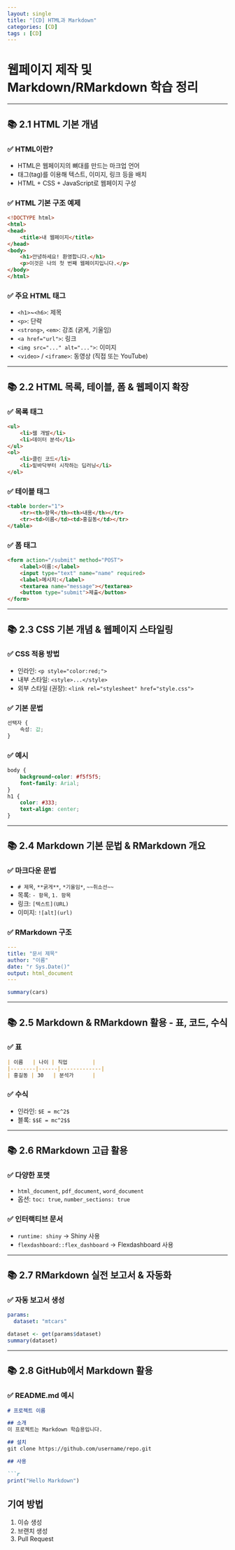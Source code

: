 ```yaml
---
layout: single
title: "[CD] HTML과 Markdown" 
categories: [CD]
tags : [CD]
---
```


# 웹페이지 제작 및 Markdown/RMarkdown 학습 정리

---

## 📚 2.1 HTML 기본 개념

### ✅ HTML이란?
- HTML은 웹페이지의 뼈대를 만드는 마크업 언어
- 태그(tag)를 이용해 텍스트, 이미지, 링크 등을 배치
- HTML + CSS + JavaScript로 웹페이지 구성

### ✅ HTML 기본 구조 예제
```html
<!DOCTYPE html>
<html>
<head>
    <title>내 웹페이지</title>
</head>
<body>
    <h1>안녕하세요! 환영합니다.</h1>
    <p>이것은 나의 첫 번째 웹페이지입니다.</p>
</body>
</html>
```

### ✅ 주요 HTML 태그
- `<h1>`~`<h6>`: 제목
- `<p>`: 단락
- `<strong>`, `<em>`: 강조 (굵게, 기울임)
- `<a href="url">`: 링크
- `<img src="..." alt="...">`: 이미지
- `<video>` / `<iframe>`: 동영상 (직접 또는 YouTube)

---

## 📚 2.2 HTML 목록, 테이블, 폼 & 웹페이지 확장

### ✅ 목록 태그
```html
<ul>
    <li>웹 개발</li>
    <li>데이터 분석</li>
</ul>
<ol>
    <li>클린 코드</li>
    <li>밑바닥부터 시작하는 딥러닝</li>
</ol>
```

### ✅ 테이블 태그
```html
<table border="1">
    <tr><th>항목</th><th>내용</th></tr>
    <tr><td>이름</td><td>홍길동</td></tr>
</table>
```

### ✅ 폼 태그
```html
<form action="/submit" method="POST">
    <label>이름:</label>
    <input type="text" name="name" required>
    <label>메시지:</label>
    <textarea name="message"></textarea>
    <button type="submit">제출</button>
</form>
```

---

## 📚 2.3 CSS 기본 개념 & 웹페이지 스타일링

### ✅ CSS 적용 방법
- 인라인: `<p style="color:red;">`
- 내부 스타일: `<style>...</style>`
- 외부 스타일 (권장): `<link rel="stylesheet" href="style.css">`

### ✅ 기본 문법
```css
선택자 {
    속성: 값;
}
```

### ✅ 예시
```css
body {
    background-color: #f5f5f5;
    font-family: Arial;
}
h1 {
    color: #333;
    text-align: center;
}
```

---

## 📚 2.4 Markdown 기본 문법 & RMarkdown 개요

### ✅ 마크다운 문법
- `# 제목`, `**굵게**`, `*기울임*`, `~~취소선~~`
- 목록: `- 항목`, `1. 항목`
- 링크: `[텍스트](URL)`
- 이미지: `![alt](url)`

### ✅ RMarkdown 구조
```yaml
---
title: "문서 제목"
author: "이름"
date: "r Sys.Date()"
output: html_document
---
```

```r
summary(cars)
```

---

## 📚 2.5 Markdown & RMarkdown 활용 - 표, 코드, 수식

### ✅ 표
```markdown
| 이름   | 나이 | 직업        |
|--------|------|-------------|
| 홍길동 | 30   | 분석가      |
```

### ✅ 수식
- 인라인: `$E = mc^2$`
- 블록: `$$E = mc^2$$`

---

## 📚 2.6 RMarkdown 고급 활용

### ✅ 다양한 포맷
- `html_document`, `pdf_document`, `word_document`
- 옵션: `toc: true`, `number_sections: true`

### ✅ 인터랙티브 문서
- `runtime: shiny` → Shiny 사용
- `flexdashboard::flex_dashboard` → Flexdashboard 사용

---

## 📚 2.7 RMarkdown 실전 보고서 & 자동화

### ✅ 자동 보고서 생성
```yaml
params:
  dataset: "mtcars"
```
```r
dataset <- get(params$dataset)
summary(dataset)
```

---

## 📚 2.8 GitHub에서 Markdown 활용

### ✅ README.md 예시

```markdown
# 프로젝트 이름

## 소개
이 프로젝트는 Markdown 학습용입니다.

## 설치
git clone https://github.com/username/repo.git

## 사용

```r
print("Hello Markdown")
```

## 기여 방법
1. 이슈 생성
2. 브랜치 생성
3. Pull Request
```
